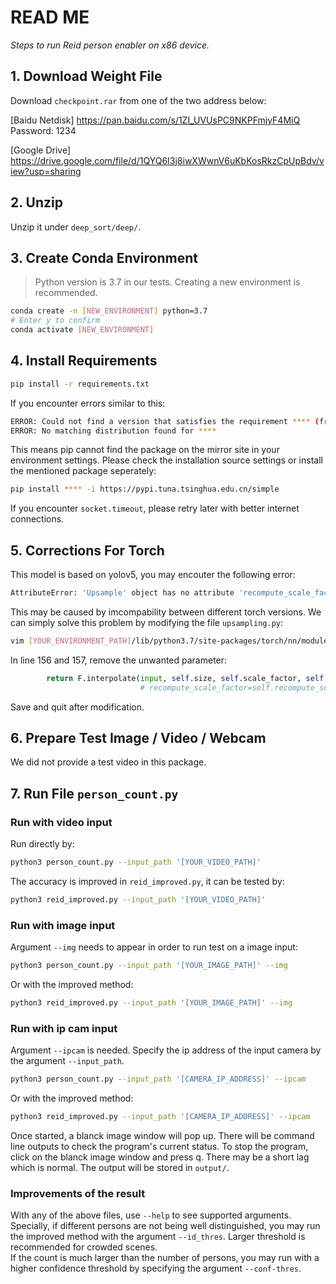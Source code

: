# READ ME

_Steps to run Reid person enabler on x86 device._

## 1. Download Weight File
Download `checkpoint.rar` from one of the two address below: 

[Baidu Netdisk] https://pan.baidu.com/s/1ZI_UVUsPC9NKPFmjyF4MiQ  
Password: 1234  

[Google Drive] https://drive.google.com/file/d/1QYQ6I3j8iwXWwnV6uKbKosRkzCpUpBdv/view?usp=sharing

## 2. Unzip
Unzip it under `deep_sort/deep/`. 

## 3. Create Conda Environment
> Python version is 3.7 in our tests. Creating a new environment is recommended. 
```sh
conda create -n [NEW_ENVIRONMENT] python=3.7
# Enter y to confirm
conda activate [NEW_ENVIRONMENT]
```

## 4. Install Requirements
```sh
pip install -r requirements.txt
```
If you encounter errors similar to this:
```sh
ERROR: Could not find a version that satisfies the requirement **** (from versions: none)
ERROR: No matching distribution found for ****
```
This means pip cannot find the package on the mirror site in your environment settings. Please check the installation source settings or install the mentioned package seperately: 
```sh
pip install **** -i https://pypi.tuna.tsinghua.edu.cn/simple
```
If you encounter `socket.timeout`, please retry later with better internet connections.  

## 5. Corrections For Torch
This model is based on yolov5, you may encouter the following error: 
```sh
AttributeError: 'Upsample' object has no attribute 'recompute_scale_factor'
```
This may be caused by imcompability between different torch versions. We can simply solve this problem by modifying the file `upsampling.py`: 
```sh
vim [YOUR_ENVIRONMENT_PATH]/lib/python3.7/site-packages/torch/nn/modules/upsampling.py
```
In line 156 and 157, remove the unwanted parameter:
```python
        return F.interpolate(input, self.size, self.scale_factor, self.mode, self.align_corners)
                             # recompute_scale_factor=self.recompute_scale_factor)
```
Save and quit after modification. 

## 6. Prepare Test Image / Video / Webcam 
We did not provide a test video in this package.

## 7. Run File `person_count.py`

### Run with video input
Run directly by: 
```sh
python3 person_count.py --input_path '[YOUR_VIDEO_PATH]'
```
The accuracy is improved in `reid_improved.py`, it can be tested by: 
```sh
python3 reid_improved.py --input_path '[YOUR_VIDEO_PATH]'
```

### Run with image input
Argument `--img` needs to appear in order to run test on a image input:
```sh
python3 person_count.py --input_path '[YOUR_IMAGE_PATH]' --img
```
Or with the improved method: 
```sh
python3 reid_improved.py --input_path '[YOUR_IMAGE_PATH]' --img
```

### Run with ip cam input
Argument `--ipcam` is needed. Specify the ip address of the input camera by the argument `--input_path`. 
```sh 
python3 person_count.py --input_path '[CAMERA_IP_ADDRESS]' --ipcam
```
Or with the improved method: 
```sh
python3 reid_improved.py --input_path '[CAMERA_IP_ADDRESS]' --ipcam
```
Once started, a blanck image window will pop up. There will be command line outputs to check the program's current status. To stop the program, click on the blanck image window and press q. There may be a short lag which is normal. The output will be stored in `output/`. 

### Improvements of the result
With any of the above files, use `--help` to see supported arguments.  
Specially, if different persons are not being well distinguished, you may run the improved method with the argument `--id_thres`. Larger threshold is recommended for crowded scenes.   
If the count is much larger than the number of persons, you may run with a higher confidence threshold by specifying the argument `--conf-thres`. 